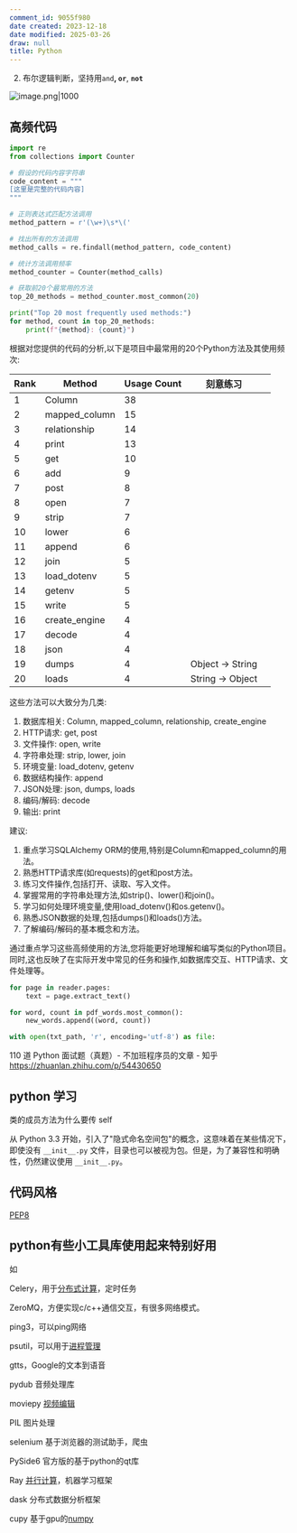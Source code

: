 ```yaml
---
comment_id: 9055f980
date created: 2023-12-18
date modified: 2025-03-26
draw: null
title: Python
---
```

2. 布尔逻辑判断，坚持用`and`**, `or`**, **`not`**

![image.png|1000](https://imagehosting4picgo.oss-cn-beijing.aliyuncs.com/imagehosting/fix-dir%2Fpicgo%2Fpicgo-clipboard-images%2F2024%2F10%2F01%2F16-16-11-6bce63c81909280b883a0e96da394ff0-202410011616703-32886c.png)

## 高频代码

```python
import re
from collections import Counter

# 假设的代码内容字符串
code_content = """
[这里是完整的代码内容]
"""

# 正则表达式匹配方法调用
method_pattern = r'(\w+)\s*\('

# 找出所有的方法调用
method_calls = re.findall(method_pattern, code_content)

# 统计方法调用频率
method_counter = Counter(method_calls)

# 获取前20个最常用的方法
top_20_methods = method_counter.most_common(20)

print("Top 20 most frequently used methods:")
for method, count in top_20_methods:
    print(f"{method}: {count}")

```

根据对您提供的代码的分析,以下是项目中最常用的20个Python方法及其使用频次:

| Rank | Method        | Usage Count | 刻意练习         |     |
| ---- | ------------- | ----------- | ---------------- | --- |
| 1    | Column        | 38          |                  |     |
| 2    | mapped_column | 15          |                  |     |
| 3    | relationship  | 14          |                  |     |
| 4    | print         | 13          |                  |     |
| 5    | get           | 10          |                  |     |
| 6    | add           | 9           |                  |     |
| 7    | post          | 8           |                  |     |
| 8    | open          | 7           |                  |     |
| 9    | strip         | 7           |                  |     |
| 10   | lower         | 6           |                  |     |
| 11   | append        | 6           |                  |     |
| 12   | join          | 5           |                  |     |
| 13   | load_dotenv   | 5           |                  |     |
| 14   | getenv        | 5           |                  |     |
| 15   | write         | 5           |                  |     |
| 16   | create_engine | 4           |                  |     |
| 17   | decode        | 4           |                  |     |
| 18   | json          | 4           |                  |     |
| 19   | dumps         | 4           | Object -> String |     |
| 20   | loads         | 4           | String -> Object |     |

这些方法可以大致分为几类:

1. 数据库相关: Column, mapped_column, relationship, create_engine
2. HTTP请求: get, post
3. 文件操作: open, write
4. 字符串处理: strip, lower, join
5. 环境变量: load_dotenv, getenv
6. 数据结构操作: append
7. JSON处理: json, dumps, loads
8. 编码/解码: decode
9. 输出: print

建议:

1. 重点学习SQLAlchemy ORM的使用,特别是Column和mapped_column的用法。
2. 熟悉HTTP请求库(如requests)的get和post方法。
3. 练习文件操作,包括打开、读取、写入文件。
4. 掌握常用的字符串处理方法,如strip()、lower()和join()。
5. 学习如何处理环境变量,使用load_dotenv()和os.getenv()。
6. 熟悉JSON数据的处理,包括dumps()和loads()方法。
7. 了解编码/解码的基本概念和方法。

通过重点学习这些高频使用的方法,您将能更好地理解和编写类似的Python项目。同时,这也反映了在实际开发中常见的任务和操作,如数据库交互、HTTP请求、文件处理等。

```python
for page in reader.pages:  
    text = page.extract_text()

for word, count in pdf_words.most_common():
	new_words.append((word, count))

with open(txt_path, 'r', encoding='utf-8') as file:
```

110 道 Python 面试题（真题）- 不加班程序员的文章 - 知乎  
https://zhuanlan.zhihu.com/p/54430650

## python 学习

类的成员方法为什么要传 self

从 Python 3.3 开始，引入了"隐式命名空间包"的概念，这意味着在某些情况下，即使没有 `__init__.py` 文件，目录也可以被视为包。但是，为了兼容性和明确性，仍然建议使用 `__init__.py`。

## 代码风格

[PEP8](PEP8.md)

## python有些小工具库使用起来特别好用

  

如

Celery，用于[分布式计算](https://zhida.zhihu.com/search?content_id=601910841&content_type=Answer&match_order=1&q=%E5%88%86%E5%B8%83%E5%BC%8F%E8%AE%A1%E7%AE%97&zhida_source=entity)，定时任务

ZeroMQ，方便实现c/c++通信交互，有很多网络模式。

ping3，可以ping网络

psutil，可以用于[进程管理](https://zhida.zhihu.com/search?content_id=601910841&content_type=Answer&match_order=1&q=%E8%BF%9B%E7%A8%8B%E7%AE%A1%E7%90%86&zhida_source=entity)

gtts，Google的文本到语音

pydub 音频处理库

moviepy [视频编辑](https://zhida.zhihu.com/search?content_id=601910841&content_type=Answer&match_order=1&q=%E8%A7%86%E9%A2%91%E7%BC%96%E8%BE%91&zhida_source=entity)

PIL 图片处理

selenium 基于浏览器的测试助手，爬虫

PySide6 官方版的基于python的qt库

Ray [并行计算](https://zhida.zhihu.com/search?content_id=601910841&content_type=Answer&match_order=1&q=%E5%B9%B6%E8%A1%8C%E8%AE%A1%E7%AE%97&zhida_source=entity)，机器学习框架

dask 分布式数据分析框架

cupy 基于gpu的[numpy](https://zhida.zhihu.com/search?content_id=601910841&content_type=Answer&match_order=1&q=numpy&zhida_source=entity)
